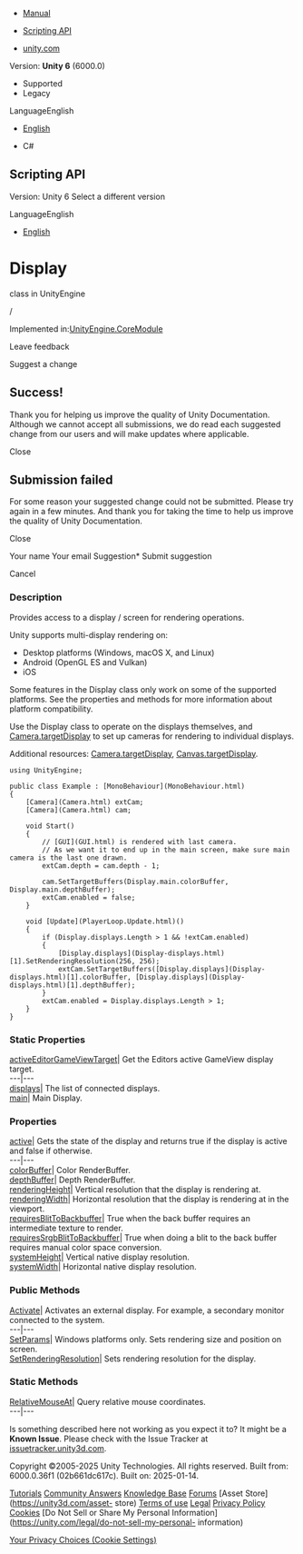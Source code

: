 [ ]()

  * [Manual](../Manual/index.html)
  * [Scripting API](../ScriptReference/index.html)

  * [unity.com](https://unity.com/)

Version: **Unity 6** (6000.0)

  * Supported
  * Legacy

LanguageEnglish

  * [English]()

  * C#

[ ](https://docs.unity3d.com)

## Scripting API

Version: Unity 6 Select a different version

LanguageEnglish

  * [English]()

# Display

class in UnityEngine

/

Implemented in:[UnityEngine.CoreModule](UnityEngine.CoreModule.html)

Leave feedback

Suggest a change

## Success!

Thank you for helping us improve the quality of Unity Documentation. Although
we cannot accept all submissions, we do read each suggested change from our
users and will make updates where applicable.

Close

## Submission failed

For some reason your suggested change could not be submitted. Please <a>try
again</a> in a few minutes. And thank you for taking the time to help us
improve the quality of Unity Documentation.

Close

Your name Your email Suggestion* Submit suggestion

Cancel

[ ]()

### Description

Provides access to a display / screen for rendering operations.

Unity supports multi-display rendering on:

  * Desktop platforms (Windows, macOS X, and Linux)
  * Android (OpenGL ES and Vulkan)
  * iOS

Some features in the Display class only work on some of the supported
platforms. See the properties and methods for more information about platform
compatibility.  
  
Use the Display class to operate on the displays themselves, and
[Camera.targetDisplay](Camera-targetDisplay.html) to set up cameras for
rendering to individual displays.  
  
Additional resources: [Camera.targetDisplay](Camera-targetDisplay.html),
[Canvas.targetDisplay](Canvas-targetDisplay.html).

    
    
    using UnityEngine;  
      
    public class Example : [MonoBehaviour](MonoBehaviour.html)
    {
        [Camera](Camera.html) extCam;
        [Camera](Camera.html) cam;  
      
        void Start()
        {
            // [GUI](GUI.html) is rendered with last camera.
            // As we want it to end up in the main screen, make sure main camera is the last one drawn.
            extCam.depth = cam.depth - 1;  
      
            cam.SetTargetBuffers(Display.main.colorBuffer, Display.main.depthBuffer);
            extCam.enabled = false;
        }  
      
        void [Update](PlayerLoop.Update.html)()
        {
            if (Display.displays.Length > 1 && !extCam.enabled)
            {
                [Display.displays](Display-displays.html)[1].SetRenderingResolution(256, 256);
                extCam.SetTargetBuffers([Display.displays](Display-displays.html)[1].colorBuffer, [Display.displays](Display-displays.html)[1].depthBuffer);
            }
            extCam.enabled = Display.displays.Length > 1;
        }
    }
    

### Static Properties

[activeEditorGameViewTarget](Display-activeEditorGameViewTarget.html)| Get the
Editors active GameView display target.  
---|---  
[displays](Display-displays.html)| The list of connected displays.  
[main](Display-main.html)| Main Display.  
  
### Properties

[active](Display-active.html)| Gets the state of the display and returns true
if the display is active and false if otherwise.  
---|---  
[colorBuffer](Display-colorBuffer.html)| Color RenderBuffer.  
[depthBuffer](Display-depthBuffer.html)| Depth RenderBuffer.  
[renderingHeight](Display-renderingHeight.html)| Vertical resolution that the
display is rendering at.  
[renderingWidth](Display-renderingWidth.html)| Horizontal resolution that the
display is rendering at in the viewport.  
[requiresBlitToBackbuffer](Display-requiresBlitToBackbuffer.html)| True when
the back buffer requires an intermediate texture to render.  
[requiresSrgbBlitToBackbuffer](Display-requiresSrgbBlitToBackbuffer.html)|
True when doing a blit to the back buffer requires manual color space
conversion.  
[systemHeight](Display-systemHeight.html)| Vertical native display resolution.  
[systemWidth](Display-systemWidth.html)| Horizontal native display resolution.  
  
### Public Methods

[Activate](Display.Activate.html)| Activates an external display. For example,
a secondary monitor connected to the system.  
---|---  
[SetParams](Display.SetParams.html)| Windows platforms only. Sets rendering
size and position on screen.  
[SetRenderingResolution](Display.SetRenderingResolution.html)| Sets rendering
resolution for the display.  
  
### Static Methods

[RelativeMouseAt](Display.RelativeMouseAt.html)| Query relative mouse
coordinates.  
---|---  
  
Is something described here not working as you expect it to? It might be a
**Known Issue**. Please check with the Issue Tracker at
[issuetracker.unity3d.com](https://issuetracker.unity3d.com).

Copyright ©2005-2025 Unity Technologies. All rights reserved. Built from:
6000.0.36f1 (02b661dc617c). Built on: 2025-01-14.

[Tutorials](https://unity3d.com/learn) [Community
Answers](https://answers.unity3d.com) [Knowledge
Base](https://support.unity3d.com/hc/en-us)
[Forums](https://forum.unity3d.com) [Asset Store](https://unity3d.com/asset-
store) [Terms of use](https://docs.unity3d.com/Manual/TermsOfUse.html)
[Legal](https://unity.com/legal) [Privacy
Policy](https://unity.com/legal/privacy-policy)
[Cookies](https://unity.com/legal/cookie-policy) [Do Not Sell or Share My
Personal Information](https://unity.com/legal/do-not-sell-my-personal-
information)

[Your Privacy Choices (Cookie Settings)](javascript:void\(0\);)

